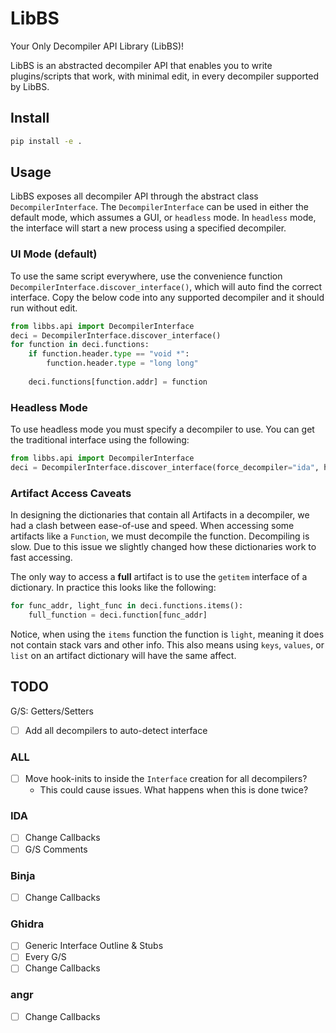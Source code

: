 # LibBS
 Your Only Decompiler API Library (LibBS)! 

LibBS is an abstracted decompiler API that enables you to write plugins/scripts that work, with minimal edit, 
in every decompiler supported by LibBS. 

## Install
```bash
pip install -e .
```

## Usage
LibBS exposes all decompiler API through the abstract class `DecompilerInterface`. The `DecompilerInterface` 
can be used in either the default mode, which assumes a GUI, or `headless` mode. In `headless` mode, the interface will 
start a new process using a specified decompiler. 

### UI Mode (default)
To use the same script everywhere, use the convenience function `DecompilerInterface.discover_interface()`, which will
auto find the correct interface. Copy the below code into any supported decompiler and it should run without edit.
```python
from libbs.api import DecompilerInterface
deci = DecompilerInterface.discover_interface()
for function in deci.functions:
    if function.header.type == "void *":
        function.header.type = "long long"
    
    deci.functions[function.addr] = function
```

### Headless Mode 
To use headless mode you must specify a decompiler to use. You can get the traditional interface using the following:
```python 
from libbs.api import DecompilerInterface
deci = DecompilerInterface.discover_interface(force_decompiler="ida", headless=True)
```

### Artifact Access Caveats
In designing the dictionaries that contain all Artifacts in a decompiler, we had a clash between ease-of-use and speed. 
When accessing some artifacts like a `Function`, we must decompile the function. Decompiling is slow. Due to this issue
we slightly changed how these dictionaries work to fast accessing. 

The only way to access a **full** artifact is to use the `getitem` interface of a dictionary. In practice this 
looks like the following:
```python
for func_addr, light_func in deci.functions.items():
    full_function = deci.function[func_addr]
```

Notice, when using the `items` function the function is `light`, meaning it does not contain stack vars and other 
info. This also means using `keys`, `values`, or `list` on an artifact dictionary will have the same affect. 

## TODO
G/S: Getters/Setters
- [ ] Add all decompilers to auto-detect interface

### ALL
- [ ] Move hook-inits to inside the `Interface` creation for all decompilers?
  - This could cause issues. What happens when this is done twice?

### IDA
- [ ] Change Callbacks
- [ ] G/S Comments

### Binja
- [ ] Change Callbacks

### Ghidra
- [ ] Generic Interface Outline & Stubs
- [ ] Every G/S
- [ ] Change Callbacks

### angr
- [ ] Change Callbacks

